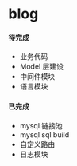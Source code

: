 # blog

#### 待完成
- 业务代码
- Model 层建设
- 中间件模块
- 语言模块


#### 已完成
- mysql 链接池
- mysql sql build
- 自定义路由
- 日志模块
